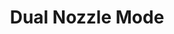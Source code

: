 ---
tag: m0605
codes:
- M605
title: Dual Nozzle Mode
long:
- This command behaves differently for `DUAL_X_CARRIAGE` vs. `DUAL_NOZZLE_DUPLICATION_MODE`
- For `DUAL_NOZZLE_DUPLICATION_MODE` the `S2` parameter enables duplication mode.
  Any other value disables it.
- For `DUAL_X_CARRIAGE`, this command sets the Dual X mode. See the description of
  `S` below.
notes: 
parameters:
- tag: S
  optional: false
  description: Select the pin to set for all specified axes.
  values:
  - tag: 0
    description: Full control mode. Both carriages are free to move, constrained by
      safe distance. (Requires `DUAL_X_CARRIAGE`)
  - tag: 1
    description: Auto-park mode. One carriage parks while the other moves. (Requires
      `DUAL_X_CARRIAGE`)
  - tag: 2
    description: Duplication mode. Carriages and extruders move in unison.
- tag: X
  optional: true
  description: X distance between dual X carriages.  (Requires `DUAL_X_CARRIAGE`)
  values:
  - unit: linear
    type: float
- tag: R
  optional: true
  description: Temperature difference to apply to E1.  (Requires `DUAL_X_CARRIAGE`)
  values:
  - unit: temp
    type: int
example: 
examples: 
---